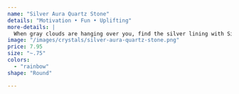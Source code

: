 ```yaml
---
name: "Silver Aura Quartz Stone"
details: "Motivation • Fun • Uplifting"
more-details: |
  When gray clouds are hanging over you, find the silver lining with Silver Aura Quartz Tumbled Stone.
image: "/images/crystals/silver-aura-quartz-stone.png"
price: 7.95
size: "~.75"
colors:
  - "rainbow"
shape: "Round"

---
```

